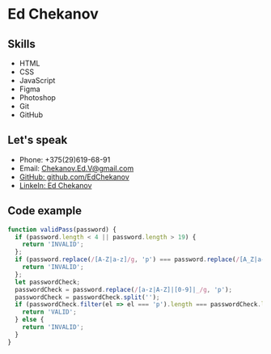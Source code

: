 # Ed Chekanov

## Skills
* HTML
* CSS
* JavaScript
* Figma
* Photoshop
* Git
* GitHub

## Let's speak
* Phone: +375(29)619-68-91
* Email: Chekanov.Ed.V@gmail.com
* [GitHub: github.com/EdChekanov](https://github.com/EdChekanov)
* [LinkeIn: Ed Chekanov](https://www.linkedin.com/in/ed-chekanov-137879171/)

## Code example
```javascript
function validPass(password) {
  if (password.length < 4 || password.length > 19) {
    return 'INVALID';
  };
  if (password.replace(/[A-Z|a-z]/g, 'p') === password.replace(/[A_Z|a-z|0-9]/g, 'p')) {
    return 'INVALID';
  };
  let passwordCheck;
  passwordCheck = password.replace(/[a-z|A-Z]|[0-9]|_/g, 'p');
  passwordCheck = passwordCheck.split('');
  if (passwordCheck.filter(el => el === 'p').length === passwordCheck.length) {
    return 'VALID';
  } else {
    return 'INVALID';
  }
}
```